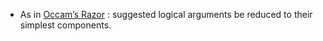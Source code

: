 - As in [Occam’s Razor](https://en.wikipedia.org/wiki/Occam%27s_razor) : suggested logical arguments be reduced to their simplest components.